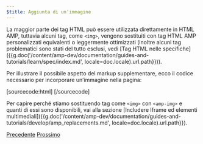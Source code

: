 ```yaml
---
$title: Aggiunta di un’immagine
---
```


La maggior parte dei tag HTML può essere utilizzata direttamente in HTML AMP, tuttavia alcuni tag, come `<img>`, vengono sostituiti con tag HTML AMP personalizzati equivalenti o leggermente ottimizzati (inoltre alcuni tag problematici sono stati del tutto esclusi, vedi [Tag HTML nelle specifiche]({{g.doc('/content/amp-dev/documentation/guides-and-tutorials/learn/spec/index.md', locale=doc.locale).url.path}})).

Per illustrare il possibile aspetto del markup supplementare, ecco il codice necessario per incorporare un’immagine nella pagina:

[sourcecode:html]
<amp-img src="welcome.jpg" alt="Welcome" height="400" width="800"></amp-img>
[/sourcecode]

Per capire perché stiamo sostituendo tag come `<img>` con `<amp-img>` e quanti di essi sono disponibili, vai alla sezione [Includere Iframe ed elementi multimediali]({{g.doc('/content/amp-dev/documentation/guides-and-tutorials/develop/amp_replacements.md', locale=doc.locale).url.path}}).

<div class="prev-next-buttons">
  <a class="button prev-button" href="{{g.doc('/content/amp-dev/documentation/guides-and-tutorials/start/create/basic_markup.md', locale=doc.locale).url.path}}"><span class="arrow-prev">Precedente</span></a>
  <a class="button next-button" href="{{g.doc('/content/amp-dev/documentation/guides-and-tutorials/start/create/presentation_layout.md', locale=doc.locale).url.path}}"><span class="arrow-next">Prossimo</span></a>
</div>

